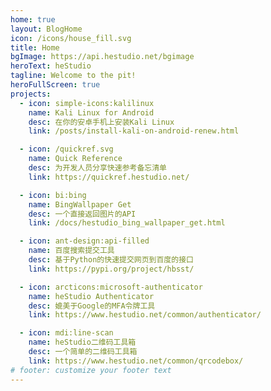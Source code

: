 ```yaml
---
home: true
layout: BlogHome
icon: /icons/house_fill.svg
title: Home
bgImage: https://api.hestudio.net/bgimage
heroText: heStudio
tagline: Welcome to the pit!
heroFullScreen: true
projects:
  - icon: simple-icons:kalilinux
    name: Kali Linux for Android
    desc: 在你的安卓手机上安装Kali Linux
    link: /posts/install-kali-on-android-renew.html

  - icon: /quickref.svg
    name: Quick Reference
    desc: 为开发人员分享快速参考备忘清单
    link: https://quickref.hestudio.net/

  - icon: bi:bing
    name: BingWallpaper Get
    desc: 一个直接返回图片的API
    link: /docs/hestudio_bing_wallpaper_get.html

  - icon: ant-design:api-filled
    name: 百度搜索提交工具
    desc: 基于Python的快速提交网页到百度的接口
    link: https://pypi.org/project/hbsst/

  - icon: arcticons:microsoft-authenticator
    name: heStudio Authenticator
    desc: 媲美于Google的MFA令牌工具
    link: https://www.hestudio.net/common/authenticator/

  - icon: mdi:line-scan
    name: heStudio二维码工具箱
    desc: 一个简单的二维码工具箱
    link: https://www.hestudio.net/common/qrcodebox/
# footer: customize your footer text
---
```

